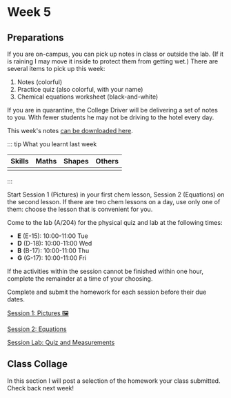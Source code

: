 # Week 5

## Preparations

If you are on-campus, you can pick up notes in class or outside the lab.  (If it is raining I may move it inside to protect them from getting wet.)  There are several items to pick up this week:

1. Notes (colorful)
2. Practice quiz (also colorful, with your name)
3. Chemical equations worksheet (black-and-white)

If you are in quarantine, the College Driver will be delivering a set of notes to you.  With fewer students he may not be driving to the hotel every day.

This week's notes [can be downloaded here](/resources/worksheets/Y1-week5-notes.pdf).

<Foldable>

::: tip What you learnt last week

<center>

|  Skills   |   Maths   |   Shapes  |  Others  |
|:---------:|:---------:|:---------:|:--------:|
|           |           |           |          |

</center>

:::

</Foldable>

Start Session 1 (Pictures) in your first chem lesson, Session 2 (Equations) on the second lesson.  If there are two chem lessons on a day, use only one of them: choose the lesson that is convenient for you.

Come to the lab (A/204) for the physical quiz and lab at the following times:

* **E** (E-15): 10:00-11:00 Tue
* **D** (D-18): 10:00-11:00 Wed
* **B** (B-17): 10:00-11:00 Thu
* **G** (G-17): 10:00-11:00 Fri

If the activities within the session cannot be finished within one hour, complete the remainder at a time of your choosing.

Complete and submit the homework for each session before their due dates.

<a href="./Session1" class="el-button el-button--success">Session 1: Pictures 🖼</a>

<a href="./Session2" class="el-button el-button--success">Session 2: Equations</a>

<a href="./SessionLab" class="el-button el-button--success">Session Lab: Quiz and Measurements</a>

## Class Collage

In this section I will post a selection of the homework your class submitted.  Check back next week!